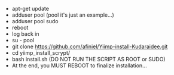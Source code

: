 - apt-get update
- adduser pool (pool it's just an example...)
- adduser pool sudo
- reboot
- log back in 
- su - pool
- git clone https://github.com/afiniel/Yiimp-install-Kudaraidee.git
- cd yiimp_install_scrypt/
- bash install.sh (DO NOT RUN THE SCRIPT AS ROOT or SUDO)
- At the end, you MUST REBOOT to finalize installation...



